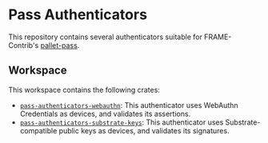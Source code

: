 # Pass Authenticators

This repository contains several authenticators suitable for FRAME-Contrib's
[pallet-pass](https://github.com/virto-network/frame-contrib/tree/main/pallets/pass).

## Workspace

This workspace contains the following crates:

- [`pass-authenticators-webauthn`](authenticators/webauthn): This authenticator uses WebAuthn Credentials as devices,
  and validates its assertions.
- [`pass-authenticators-substrate-keys`](authenticators/substrate-keys): This authenticator uses Substrate-compatible
  public keys as devices, and validates its signatures.

